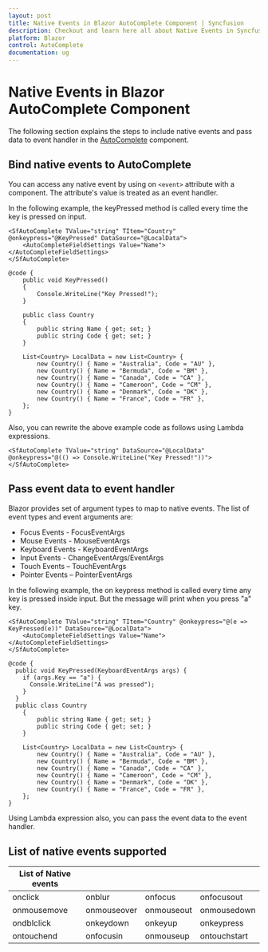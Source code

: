```yaml
---
layout: post
title: Native Events in Blazor AutoComplete Component | Syncfusion
description: Checkout and learn here all about Native Events in Syncfusion Blazor AutoComplete component and more.
platform: Blazor
control: AutoComplete
documentation: ug
---
```


# Native Events in Blazor AutoComplete Component

The following section explains the steps to include native events and pass data to event handler in the [AutoComplete](https://help.syncfusion.com/cr/blazor/Syncfusion.Blazor.DropDowns.SfAutoComplete-2.html) component.

## Bind native events to AutoComplete

You can access any native event by using on `<event>` attribute with a component. The attribute's value is treated as an event handler.

In the following example, the keyPressed method is called every time the key is pressed on input.

```cshtml
<SfAutoComplete TValue="string" TItem="Country" @onkeypress="@KeyPressed" DataSource="@LocalData">
    <AutoCompleteFieldSettings Value="Name"></AutoCompleteFieldSettings>
</SfAutoComplete>

@code {
    public void KeyPressed()
    {
        Console.WriteLine("Key Pressed!");
    }

    public class Country
    {
        public string Name { get; set; }
        public string Code { get; set; }
    }

    List<Country> LocalData = new List<Country> {
        new Country() { Name = "Australia", Code = "AU" },
        new Country() { Name = "Bermuda", Code = "BM" },
        new Country() { Name = "Canada", Code = "CA" },
        new Country() { Name = "Cameroon", Code = "CM" },
        new Country() { Name = "Denmark", Code = "DK" },
        new Country() { Name = "France", Code = "FR" },
    };
}
```

Also, you can rewrite the above example code as follows using Lambda expressions.

```cshtml
<SfAutoComplete TValue="string" DataSource="@LocalData" @onkeypress="@(() => Console.WriteLine("Key Pressed!"))"></SfAutoComplete>
```

## Pass event data to event handler

Blazor provides set of argument types to map to native events. The list of event types and event arguments are:

* Focus Events - FocusEventArgs
* Mouse Events - MouseEventArgs
* Keyboard Events - KeyboardEventArgs
* Input Events - ChangeEventArgs/EventArgs
* Touch Events – TouchEventArgs
* Pointer Events – PointerEventArgs

In the following example, the on keypress method is called every time any key is pressed inside input. But the message will print when you press "a" key.

```cshtml
<SfAutoComplete TValue="string" TItem="Country" @onkeypress="@(e => KeyPressed(e))" DataSource="@LocalData">
    <AutoCompleteFieldSettings Value="Name"></AutoCompleteFieldSettings>
</SfAutoComplete>

@code {
  public void KeyPressed(KeyboardEventArgs args) {
    if (args.Key == "a") {
      Console.WriteLine("A was pressed");
    }
  }
  public class Country
    {
        public string Name { get; set; }
        public string Code { get; set; }
    }

    List<Country> LocalData = new List<Country> {
        new Country() { Name = "Australia", Code = "AU" },
        new Country() { Name = "Bermuda", Code = "BM" },
        new Country() { Name = "Canada", Code = "CA" },
        new Country() { Name = "Cameroon", Code = "CM" },
        new Country() { Name = "Denmark", Code = "DK" },
        new Country() { Name = "France", Code = "FR" },
    };
}
```

Using Lambda expression also, you can pass the event data to the event handler.

## List of native events supported

| List of Native events |  |  | |
| --- | --- | --- | --- |
| onclick | onblur | onfocus | onfocusout |
| onmousemove | onmouseover | onmouseout | onmousedown | onmouseup |
| ondblclick | onkeydown | onkeyup | onkeypress |
| ontouchend | onfocusin | onmouseup | ontouchstart |